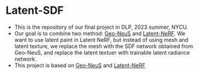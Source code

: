 # Latent-SDF
+ This is the repository of our final project in DLP, 2023 summer, NYCU.
+ Our goal is to combine two method: [Geo-NeuS](https://github.com/GhiXu/Geo-Neus) and [Latent-NeRF](https://github.com/eladrich/latent-nerf). We want to use latent paint in Latent NeRF, but instead of using mesh and latent texture, we replace the mesh with the SDF network obtained from Geo-NeuS, and replace the latent textuer with trainable latent radiance network.
+ This project is based on [Geo-NeuS](https://github.com/GhiXu/Geo-Neus) and [Latent-NeRF](https://github.com/eladrich/latent-nerf)
